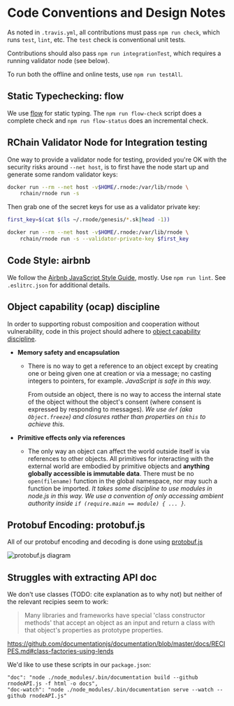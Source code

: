 # Code Conventions and Design Notes

As noted in `.travis.yml`, all contributions must pass `npm run check`,
which runs `test`, `lint`, etc. The `test` check is conventional unit tests.

Contributions should also pass `npm run integrationTest`, which
requires a running validator node (see below).

To run both the offline and online tests, use `npm run testAll`.


## Static Typechecking: flow

We use [flow](https://flow.org/) for static typing. The `npm run
flow-check` script does a complete check and `npm run flow-status`
does an incremental check.


## RChain Validator Node for Integration testing

One way to provide a validator node for testing, provided you're OK
with the security risks around `--net host`, is to first have
the node start up and generate some random validator keys:

```bash
docker run --rm --net host -v$HOME/.rnode:/var/lib/rnode \
    rchain/rnode run -s
```

Then grab one of the secret keys for use as a validator private key:

```bash
first_key=$(cat $(ls ~/.rnode/genesis/*.sk|head -1))

docker run --rm --net host -v$HOME/.rnode:/var/lib/rnode \
    rchain/rnode run -s --validator-private-key $first_key
```


## Code Style: airbnb

We follow the [Airbnb JavaScript Style Guide][asg], mostly. Use `npm
run lint`.  See `.eslitrc.json` for additional details.

[asg]: https://github.com/airbnb/javascript#readme


## Object capability (ocap) discipline

In order to supporting robust composition and cooperation without
vulnerability, code in this project should adhere to [object
capability discipline][ocap].

  - **Memory safety and encapsulation**
    - There is no way to get a reference to an object except by
      creating one or being given one at creation or via a message; no
      casting integers to pointers, for example. _JavaScript is safe
      in this way._

      From outside an object, there is no way to access the internal
      state of the object without the object's consent (where consent
      is expressed by responding to messages). _We use `def` (aka
      `Object.freeze`) and closures rather than properties on `this`
      to achieve this._

  - **Primitive effects only via references**
    - The only way an object can affect the world outside itself is
      via references to other objects. All primitives for interacting
      with the external world are embodied by primitive objects and
      **anything globally accessible is immutable data**. There must be
      no `open(filename)` function in the global namespace, nor may
      such a function be imported. _It takes some discipline to use
      modules in node.js in this way.  We use a convention
      of only accessing ambient authority inside `if (require.main ==
      module) { ... }`._

[ocap]: http://erights.org/elib/capability/ode/ode-capabilities.html


## Protobuf Encoding: protobuf.js
All of our protobuf encoding and decoding is done using [protobuf.js](https://github.com/dcodeIO/protobuf.js)

![protobuf.js diagram](https://camo.githubusercontent.com/f090df881cc6c82ecb7c5d09c9fad550fdfd153e/687474703a2f2f64636f64652e696f2f70726f746f6275662e6a732f746f6f6c7365742e737667)

##  Struggles with extracting API doc

We don't use classes (TODO: cite explanation as to why not)
but neither of the relevant recipies seem to work:

> Many libraries and frameworks have special 'class constructor
> methods' that accept an object as an input and return a class with
> that object's properties as prototype properties.

https://github.com/documentationjs/documentation/blob/master/docs/RECIPES.md#class-factories-using-lends


We'd like to use these scripts in our `package.json`:

    "doc": "node ./node_modules/.bin/documentation build --github rnodeAPI.js -f html -o docs",
    "doc-watch": "node ./node_modules/.bin/documentation serve --watch --github rnodeAPI.js"
